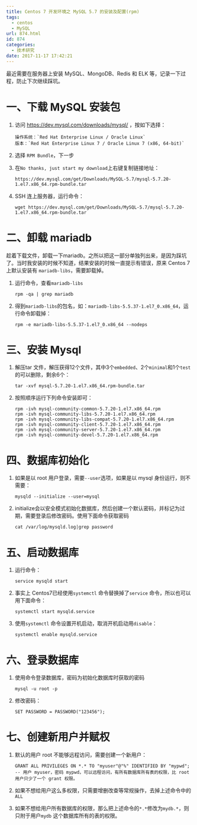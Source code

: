 ```yaml
---
title: Centos 7 开发环境之 MySQL 5.7 的安装及配置(rpm)
tags:
  - centos
  - MySQL
url: 874.html
id: 874
categories:
  - 技术研究
date: 2017-11-17 17:42:21
---
```


最近需要在服务器上安装 MySQL、MongoDB、Redis 和 ELK 等，记录一下过程，防止下次继续踩坑。

一、下载 MySQL 安装包
==============

1.  访问 https://dev.mysql.com/downloads/mysql/ ，按如下选择：
    
        操作系统：`Red Hat Enterprise Linux / Oracle Linux`
        版本：`Red Hat Enterprise Linux 7 / Oracle Linux 7 (x86, 64-bit)`
        
    
2.  选择 `RPM Bundle`，下一步
    
3.  在`No thanks, just start my download`上右键复制链接地址：
    
        https://dev.mysql.com/get/Downloads/MySQL-5.7/mysql-5.7.20-1.el7.x86_64.rpm-bundle.tar
        
    
4.  SSH 连上服务器，运行命令：
    
        wget https://dev.mysql.com/get/Downloads/MySQL-5.7/mysql-5.7.20-1.el7.x86_64.rpm-bundle.tar
        
    

二、卸载 mariadb
============

趁着下载文件，卸载一下mariadb。之所以把这一部分单独列出来，是因为踩坑了。当时我安装的时候不知道，结果安装的时候一直提示有错误，原来 Centos 7 上默认安装有 `mariadb-libs`，需要卸载掉。

1.  运行命令，查看`mariadb-libs`
    
        rpm -qa | grep mariadb
        
    
2.  得到`mariadb-libs`的包名，如：`mariadb-libs-5.5.37-1.el7_0.x86_64`，运行命令卸载掉：
    
        rpm -e mariadb-libs-5.5.37-1.el7_0.x86_64 --nodeps
        
    

三、安装 Mysql
==========

1.  解压tar 文件，解压获得12个文件，其中3个`embedded`、2个`minimal`和1个`test`的可以删除，剩余6个：
    
        tar -xvf mysql-5.7.20-1.el7.x86_64.rpm-bundle.tar
        
    
2.  按照顺序运行下列命令安装即可：
    
        rpm -ivh mysql-community-common-5.7.20-1.el7.x86_64.rpm
        rpm -ivh mysql-community-libs-5.7.20-1.el7.x86_64.rpm
        rpm -ivh mysql-community-libs-compat-5.7.20-1.el7.x86_64.rpm
        rpm -ivh mysql-community-client-5.7.20-1.el7.x86_64.rpm
        rpm -ivh mysql-community-server-5.7.20-1.el7.x86_64.rpm
        rpm -ivh mysql-community-devel-5.7.20-1.el7.x86_64.rpm
        
    

四、数据库初始化
========

1.  如果是以 root 用户登录，需要`--user`选项，如果是以 mysql 身份运行，则不需要：
    
        mysqld --initialize --user=mysql
        
    
2.  initialize会以安全模式初始化数据库，然后创建一个默认密码，并标记为过期，需要登录后修改密码。使用下面命令获取密码
    
        cat /var/log/mysqld.log|grep password
        
    

五、启动数据库
=======

1.  运行命令：
    
        service mysqld start
        
    
2.  事实上 Centos7已经使用`systemctl` 命令替换掉了`service` 命令，所以也可以用下面命令：
    
        systemctl start mysqld.service
        
    
3.  使用`systemctl` 命令设置开机启动，取消开机启动用`disable`：
    
        systemctl enable mysqld.service
        
    

六、登录数据库
=======

1.  使用命令登录数据库，密码为初始化数据库时获取的密码
    
        mysql -u root -p
        
    
2.  修改密码：
    
        SET PASSWORD = PASSWORD("123456");
        
    

七、创建新用户并赋权
==========

1.  默认的用户 root 不能够远程访问，需要创建一个新用户：
    
        GRANT ALL PRIVILEGES ON *.* TO "myuser"@"%" IDENTIFIED BY "mypwd";
        -- 用户 myuser，密码 mypwd，可以远程访问，有所有数据库所有表的权限，比 root 用户只少了一个 grant 权限。
        
    
2.  如果不想给用户这么多权限，只需要增删改查等常规操作，去掉上述命令中的`ALL`
    
3.  如果不想给用户所有数据库的权限，那么把上述命令的`*.*`修改为`mydb.*`，则只附于用户`mydb` 这个数据库所有的表的权限。